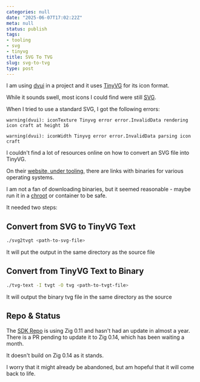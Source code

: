 ```yaml
---
categories: null
date: "2025-06-07T17:02:22Z"
meta: null
status: publish
tags:
- tooling
- svg
- tinyvg
title: SVG To TVG
slug: svg-to-tvg
type: post
---
```


I am using [dvui](https://github.com/david-vanderson/dvui) in a project and it
uses [TinyVG](https://tinyvg.tech/) for its icon format.

While it sounds swell, most icons I could find were still
[SVG](https://en.wikipedia.org/wiki/SVG).

When I tried to use a standard SVG, I got the following errors:

```
warning(dvui): iconTexture Tinyvg error error.InvalidData rendering icon craft at height 16

warning(dvui): iconWidth Tinyvg error error.InvalidData parsing icon craft
```

<!--more-->

I couldn't find a lot of resources online on how to convert an SVG file into
TinyVG.

On their [website, under tooling](https://tinyvg.tech/), there are links with
binaries for various operating systems.

I am not a fan of downloading binaries, but it seemed reasonable - maybe run it
in a [chroot](https://wiki.archlinux.org/title/Chroot) or container to be safe.

It needed two steps:

## Convert from SVG to TinyVG Text

```bash
./svg2tvgt <path-to-svg-file>
```

It will put the output in the same directory as the source file

## Convert from TinyVG Text to Binary

```bash
./tvg-text -I tvgt -O tvg <path-to-tvgt-file>
```

It will output the binary tvg file in the same directory as the source

## Repo & Status

The [SDK Repo](https://github.com/TinyVG/sdk) is using Zig 0.11 and hasn't had
an update in almost a year. There is a PR pending to update it to Zig 0.14,
which has been waiting a month.

It doesn't build on Zig 0.14 as it stands.

I worry that it might already be abandoned, but am hopeful that it will come
back to life.
